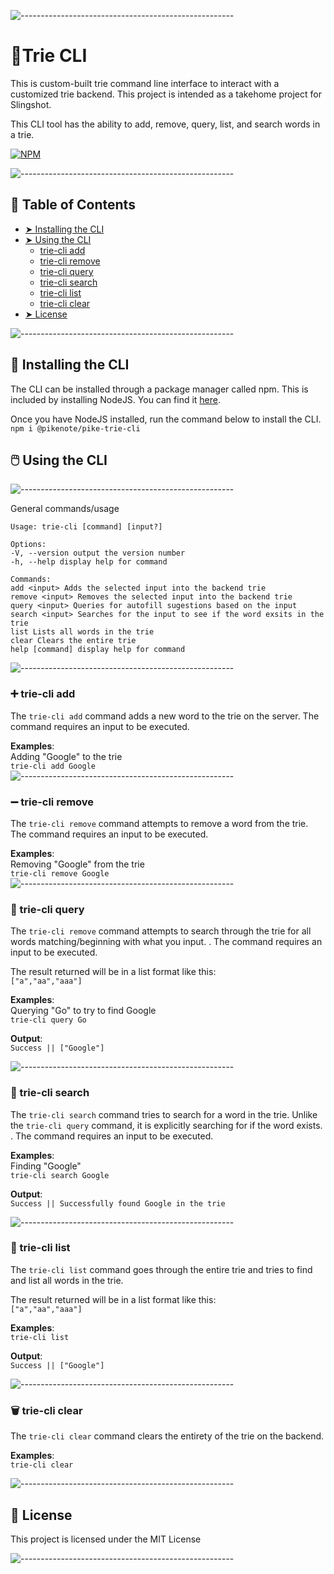 ![-----------------------------------------------------](https://user-images.githubusercontent.com/56088716/103312593-8a37ff80-49eb-11eb-91d3-75488e21a0a9.png)
# 🌲Trie CLI
This is custom-built trie command line interface to interact with a customized trie backend. This project is intended as a takehome project for Slingshot.

This CLI tool has the ability to add, remove, query, list, and search words in a trie.

[![NPM](https://nodei.co/npm/@pikenote/pike-trie-cli.png)](https://nodei.co/npm/@pikenote/pike-trie-cli/)

![-----------------------------------------------------](https://user-images.githubusercontent.com/56088716/103312593-8a37ff80-49eb-11eb-91d3-75488e21a0a9.png) 

## 📖 Table of Contents
* [➤ Installing the CLI](#-installing-the-cli-)
* [➤ Using the CLI](#%EF%B8%8F-using-the-cli)
	* [trie-cli add](#-trie-cli-add)
	* [trie-cli remove](#-trie-cli-remove)
	* [trie-cli query](#-trie-cli-query)
	* [trie-cli search](#-trie-cli-search)
	* [trie-cli list](#-trie-cli-list)
	* [trie-cli clear](#%EF%B8%8F-trie-cli-clear)
* [➤ License](#-license)

![-----------------------------------------------------](https://user-images.githubusercontent.com/56088716/103312593-8a37ff80-49eb-11eb-91d3-75488e21a0a9.png)

## 🔽 Installing the CLI
The CLI can be installed through a package manager called npm. This is included by installing NodeJS. You can find it [here](https://nodejs.org/en/).

Once you have NodeJS installed, run the command below to install the CLI.
`npm i @pikenote/pike-trie-cli`

## 🖱️ Using the CLI
![-----------------------------------------------------](https://user-images.githubusercontent.com/56088716/103312593-8a37ff80-49eb-11eb-91d3-75488e21a0a9.png)

General commands/usage 
```
Usage: trie-cli [command] [input?]

Options:
-V, --version output the version number
-h, --help display help for command

Commands:
add <input> Adds the selected input into the backend trie
remove <input> Removes the selected input into the backend trie
query <input> Queries for autofill sugestions based on the input
search <input> Searches for the input to see if the word exsits in the trie
list Lists all words in the trie
clear Clears the entire trie
help [command] display help for command
```
![-----------------------------------------------------](https://user-images.githubusercontent.com/56088716/103312593-8a37ff80-49eb-11eb-91d3-75488e21a0a9.png)
### ➕ trie-cli add
The `trie-cli add` command adds a new word to the trie on the server. The command requires an input to be executed.  
  
**Examples**:  
Adding "Google" to the trie  
`trie-cli add Google`  
  ![-----------------------------------------------------](https://user-images.githubusercontent.com/56088716/103312593-8a37ff80-49eb-11eb-91d3-75488e21a0a9.png)

### ➖ trie-cli remove
The `trie-cli remove` command attempts to remove a word from the trie. The command requires an input to be executed.
  
**Examples**:   
Removing "Google" from the trie   
`trie-cli remove Google`  
![-----------------------------------------------------](https://user-images.githubusercontent.com/56088716/103312593-8a37ff80-49eb-11eb-91d3-75488e21a0a9.png)

### 🔎 trie-cli query
The `trie-cli remove` command attempts to search through the trie for all words matching/beginning with what you input. . The command requires an input to be executed.
  
The result returned will be in a list format like this:  
`["a","aa","aaa"]`  
  
**Examples**:  
Querying "Go" to try to find Google  
`trie-cli query Go`  
  
**Output**:  
`Success || ["Google"]`  

  ![-----------------------------------------------------](https://user-images.githubusercontent.com/56088716/103312593-8a37ff80-49eb-11eb-91d3-75488e21a0a9.png)

### 🔎 trie-cli search
The `trie-cli search` command tries to search for a word in the trie. Unlike the `trie-cli query` command, it is explicitly searching for if the word exists. . The command requires an input to be executed.

**Examples**:  
Finding "Google"  
`trie-cli search Google`  
   
**Output**:  
`Success || Successfully found Google in the trie`  

![-----------------------------------------------------](https://user-images.githubusercontent.com/56088716/103312593-8a37ff80-49eb-11eb-91d3-75488e21a0a9.png)

### 📜 trie-cli list
The `trie-cli list` command goes through the entire trie and tries to find and list all words in the trie.

The result returned will be in a list format like this:  
`["a","aa","aaa"]`  

**Examples**:   
`trie-cli list`  
  
**Output**:  
`Success || ["Google"]`  

![-----------------------------------------------------](https://user-images.githubusercontent.com/56088716/103312593-8a37ff80-49eb-11eb-91d3-75488e21a0a9.png)

### 🗑️ trie-cli clear
The `trie-cli clear` command clears the entirety of the trie on the backend.
  
**Examples**:  
`trie-cli clear`

![-----------------------------------------------------](https://user-images.githubusercontent.com/56088716/103312593-8a37ff80-49eb-11eb-91d3-75488e21a0a9.png)

## 📜 License
This project is licensed under the MIT License

![-----------------------------------------------------](https://user-images.githubusercontent.com/56088716/103312593-8a37ff80-49eb-11eb-91d3-75488e21a0a9.png)
